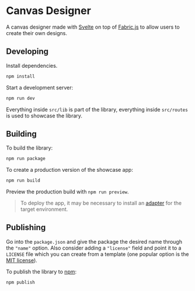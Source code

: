 # Canvas Designer

A canvas designer made with [Svelte](https://svelte.dev/) on top of [Fabric.js](https://fabricjs.com/) to allow users to create their own designs.

## Developing

Install dependencies.

```bash
npm install
```

Start a development server:

```bash
npm run dev
```

Everything inside `src/lib` is part of the library, everything inside `src/routes` is used to showcase the library.

## Building

To build the library:

```bash
npm run package
```

To create a production version of the showcase app:

```bash
npm run build
```

Preview the production build with `npm run preview`.

> To deploy the app, it may be necessary to install an [adapter](https://svelte.dev/docs/kit/adapters) for the target environment.

## Publishing

Go into the `package.json` and give the package the desired name through the `"name"` option. Also consider adding a `"license"` field and point it to a `LICENSE` file which you can create from a template (one popular option is the [MIT license](https://opensource.org/license/mit/)).

To publish the library to [npm](https://www.npmjs.com):

```bash
npm publish
```
